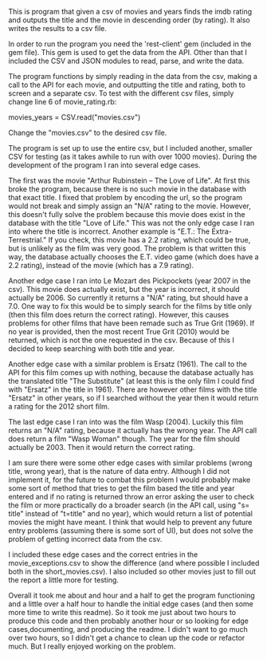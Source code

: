 This is program that given a csv of movies and years finds the imdb rating and outputs the title and the movie in descending order (by rating). It also writes the results to a csv file.

In order to run the program you need the 'rest-client' gem (included in the gem file). This gem is used to get the data from the API. Other than that I included the CSV and JSON modules to read, parse, and write the data.

The program functions by simply reading in the data from the csv, making a call to the API for each movie, and outputting the title and rating, both to screen and a separate csv. To test with the different csv files, simply change line 6 of movie_rating.rb:

movies_years = CSV.read("movies.csv")

Change the "movies.csv" to the desired csv file.

The program is set up to use the entire csv, but I included another, smaller CSV for testing (as it takes awhile to run with over 1000 movies). During the development of the program I ran into several edge cases.

The first was the movie "Arthur Rubinstein – The Love of Life". At first this broke the program, because there is no such movie in the database with that exact title. I fixed that problem by encoding the url, so the program would not break and simply assign an "N/A" rating to the movie. However, this doesn't fully solve the problem because this movie does exist in the database with the title "Love of Life." This was not the only edge case I ran into where the title is incorrect. Another example is "E.T.: The Extra-Terrestrial." If you check, this movie has a 2.2 rating, which could be true, but is unlikely as the film was very good. The problem is that written this way, the database actually chooses the E.T. video game (which does have a 2.2 rating), instead of the movie (which has a 7.9 rating).

Another edge case I ran into Le Mozart des Pickpockets (year 2007 in the csv). This movie does actually exist, but the year is incorrect, it should actually be 2006. So currently it returns a "N/A" rating, but should have a 7.0. One way to fix this would be to simply search for the films by title only (then this film does return the correct rating). However, this causes problems for other films that have been remade such as True Grit (1969). If no year is provided, then the most recent True Grit (2010) would be returned, which is not the one requested in the csv. Because of this I decided to keep searching with both title and year.

Another edge case with a similar problem is Ersatz (1961). The call to the API for this film comes up with nothing, because the database actually has the translated title "The Substitute" (at least this is the only film I could find with "Ersatz" in the title in 1961). There are however other films with the title "Ersatz" in other years, so if I searched without the year then it would return a rating for the 2012 short film.

The last edge case I ran into was the film Wasp (2004). Luckily this film returns an "N/A" rating, because it actually has the wrong year. The API call does return a film "Wasp Woman" though. The year for the film should actually be 2003. Then it would return the correct rating.

I am sure there were some other edge cases with similar problems (wrong title, wrong year), that is the nature of data entry. Although I did not implement it, for the future to combat this problem I would probably make some sort of method that tries to get the film based the title and year entered and if no rating is returned throw an error asking the user to check the film or more practically do a broader search (in the API call, using "s= title" instead of "t=title" and no year), which would return a list of potential movies the might have meant. I think that would help to prevent any future entry problems (assuming there is some sort of UI), but does not solve the problem of getting incorrect data from the csv.

I included these edge cases and the correct entries in the movie_exceptions.csv to show the difference (and where possible I included both in the short_movies.csv). I also included so other movies just to fill out the report a little more for testing.

Overall it took me about and hour and a half to get the program functioning and a little over a half hour to handle the initial edge cases (and then some more time to write this readme). So it took me just about two hours to produce this code and then probably another hour or so looking for edge cases,documenting, and producing the readme. I didn't want to go much over two hours, so I didn't get a chance to clean up the code or refactor much. But I really enjoyed working on the problem.
